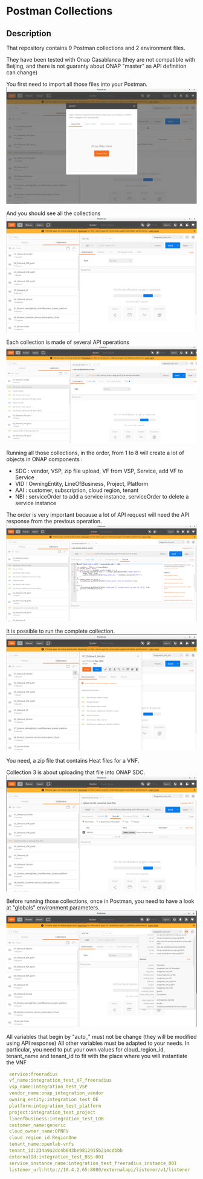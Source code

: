 # Postman Collections

## Description

That repository contains 9 Postman collections and 2 environment files.

They have been tested with Onap Casablanca (they are not compatible with
  Beijing, and there is not guaranty about ONAP "master" as API definition
  can change)

You first need to import all those files into your Postman.
![postman](./images/import.png)

And you should see all the collections
![postman](./images/collections.png)

Each collection is made of several API operations
![postman](./images/collection-detail.png)

Running all those collections, in the order, from 1 to 8 will create a lot of
objects in ONAP components :

- SDC : vendor, VSP, zip file upload, VF from VSP, Service, add VF to Service
- VID : OwningEntity, LineOfBusiness, Project, Platform
- AAI : customer, subscription, cloud region, tenant
- NBI : serviceOrder to add a service instance, serviceOrder to delete a service
 instance

The order is very important because a lot of API request will need the API
 response from the previous operation.
![postman](./images/collection-detail-test.png)

It is possible to run the complete collection.
![postman](./images/run.png)

You need, a zip file that contains Heat files for a VNF.

Collection 3 is about uploading that file into ONAP SDC.
![postman](./images/zipfile.png)

Before running those collections, once in Postman, you need to have a look
at "globals" environment parameters.
![postman](./images/globals.png)

All variables that begin by "auto_" must not be change (they will be modified
 using API response)
All other variables must be adapted to your needs.
In particular, you need to put your own values for cloud_region_id, tenant_name
 and tenant_id to fit with the place where you will instantiate the VNF

```yaml
 service:freeradius
 vf_name:integration_test_VF_freeradius
 vsp_name:integration_test_VSP
 vendor_name:onap_integration_vendor
 owning_entity:integration_test_OE
 platform:integration_test_platform
 project:integration_test_project
 lineofbusiness:integration_test_LOB
 customer_name:generic
 cloud_owner_name:OPNFV
 cloud_region_id:RegionOne
 tenant_name:openlab-vnfs
 tenant_id:234a9a2dc4b643be9812915b214cdbbb
 externalId:integration_test_BSS-001
 service_instance_name:integration_test_freeradius_instance_001
 listener_url:http://10.4.2.65:8080/externalapi/listener/v1/listener
```
